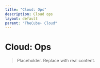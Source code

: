 ```yaml
---
title: "Cloud: Ops"
description: Cloud ops
layout: default
parent: "TheCube+ Cloud"
---
```


# Cloud: Ops

> Placeholder. Replace with real content.

